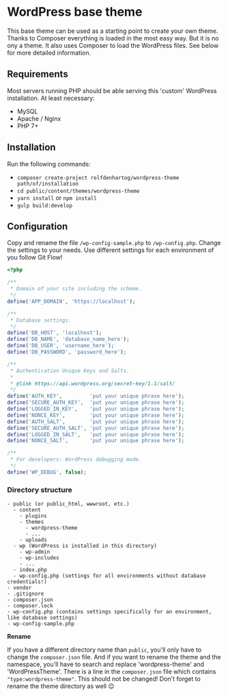 # WordPress base theme

This base theme can be used as a starting point to create your own theme. Thanks to Composer everything is loaded in the
most easy way. But it is no ony a theme. It also uses Composer to load the WordPress files. See below for more detailed
information.

## Requirements

Most servers running PHP should be able serving this 'custom' WordPress installation. At least necessary:

* MySQL
* Apache / Nginx
* PHP 7+

## Installation

Run the following commands:
* `composer create-project rolfdenhartog/wordpress-theme path/of/installation`
* `cd public/content/themes/wordpress-theme`
* `yarn install` or `npm install`
* `gulp build:develop`

## Configuration

Copy and rename the file `/wp-config-sample.php` to `/wp-config.php`. Change the settings to your needs. Use different
settings for each environment of you follow Git Flow!

```php
<?php

/**
 * Domain of your site including the scheme.
 */
define('APP_DOMAIN', 'https://localhost');

/**
 * Database settings.
 */
define('DB_HOST', 'localhost');
define('DB_NAME', 'database_name_here');
define('DB_USER', 'username_here');
define('DB_PASSWORD', 'password_here');

/**
 * Authentication Unique Keys and Salts.
 *
 * @link https://api.wordpress.org/secret-key/1.1/salt/
 */
define('AUTH_KEY',         'put your unique phrase here');
define('SECURE_AUTH_KEY',  'put your unique phrase here');
define('LOGGED_IN_KEY',    'put your unique phrase here');
define('NONCE_KEY',        'put your unique phrase here');
define('AUTH_SALT',        'put your unique phrase here');
define('SECURE_AUTH_SALT', 'put your unique phrase here');
define('LOGGED_IN_SALT',   'put your unique phrase here');
define('NONCE_SALT',       'put your unique phrase here');

/**
 * For developers: WordPress debugging mode.
 */
define('WP_DEBUG', false);
```

### Directory structure

```
- public (or public_html, wwwroot, etc.)
  - content
    - plugins
    - themes
      - wordpress-theme
      - ...
    - uploads
  - wp (WordPress is installed in this directory)
    - wp-admin
    - wp-includes
    - ...
  - index.php
  - wp-config.php (settings for all environments without database credentials!)
- vendor
- .gitignore
- composer.json
- composer.lock
- wp-config.php (contains settings specifically for an environment, like database settings)
- wp-config-sample.php
```

**Rename**

If you have a different directory name than `public`, you'll only have to change the `composer.json` file. And if you
want to rename the theme and the namespace, you'll have to search and replace 'wordpress-theme' and 'WordPressTheme'.
There is a line in the `composer.json` file which contains `"type:wordpress-theme"`. This should not be changed! Don't
forget to rename the theme directory as well :wink:

